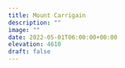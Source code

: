 ```yaml
---
title: Mount Carrigain 
description: ""
image: ""
date: 2022-05-01T06:00:00+00:00
elevation: 4610
draft: false
---
```

